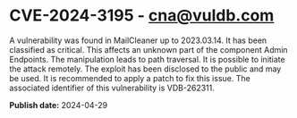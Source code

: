 # CVE-2024-3195 - cna@vuldb.com

A vulnerability was found in MailCleaner up to 2023.03.14. It has been classified as critical. This affects an unknown part of the component Admin Endpoints. The manipulation leads to path traversal. It is possible to initiate the attack remotely. The exploit has been disclosed to the public and may be used. It is recommended to apply a patch to fix this issue. The associated identifier of this vulnerability is VDB-262311.

**Publish date:** 2024-04-29
